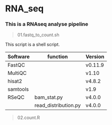 # RNA_seq
### This is a RNAseq analyse pipeline
> 01.fastq_to_count.sh

This script is a shell script. 

| Software | function | Version |
| ------------ | ------------ | ----------- |
| FastQC | | v0.11.9 |
| MultiQC | | v1.10 |
| hisat2 | | v4.8.2 |
| samtools | | v1.9 |
| RSeQC | bam_stat.py | v4.0.0 |
|  | read_distribution.py | v4.0.0 |
> 02.count.R
